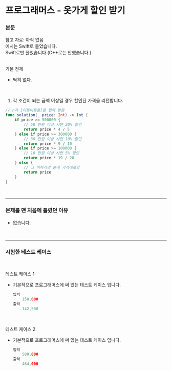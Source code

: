# 프로그래머스 - 옷가게 할인 받기

### 본문
참고 자료: 아직 없음<br/>
예시는 Swift로 들었습니다.<br/>
Swift로만 풀었습니다.(C++로는 안했습니다.)<br/>
<br/>

기본 전제
 - 딱히 없다.<br/>
<br/>

1. 각 조건이 되는 금액 이상일 경우 할인된 가격을 리턴합니다.<br/>
```Swift
// n과 [이동비용들]을 입력 받음
func solution(_ price: Int) -> Int {
    if price >= 500000 {
        // 50 만원 이상 사면 20% 할인
        return price * 4 / 5
    } else if price >= 300000 {
        // 30 만원 이상 사면 10% 할인
        return price * 9 / 10
    } else if price >= 100000 {
        // 10 만원 이상 사면 5% 할인
        return price * 19 / 20
    } else {
        // 그 이하라면 본래 가격대로임
        return price
    }
}
```
 <br/>

---
### 문제를 맨 처음에 틀렸던 이유<br/>
- 없습니다.<br/>
<br/>

---
### 시험한 테스트 케이스
<br/>

테스트 케이스 1<br/>
- 기본적으로 프로그래머스에 써 있는 테스트 케이스 입니다.<br/>
    ```Swift
    입력
        150,000
    출력
        142,500
    ```
<br/>

테스트 케이스 2<br/>
- 기본적으로 프로그래머스에 써 있는 테스트 케이스 입니다.<br/>
    ```Swift
    입력
        580,000
    출력
        464,000
    ```
<br/>
